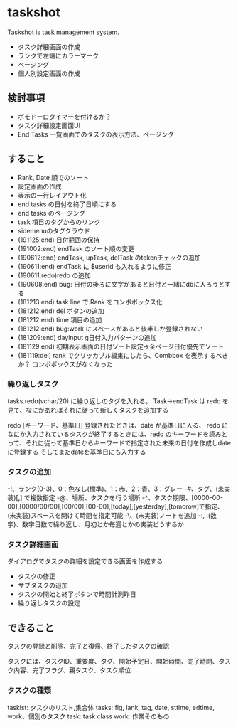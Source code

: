 # taskshot
Taskshot is task management system.

- タスク詳細画面の作成
- ランクで左端にカラーマーク
- ページング
- 個人別設定画面の作成


## 検討事項

- ポモドーロタイマーを付けるか？
- タスク詳細設定画面UI
- End Tasks 一覧画面でのタスクの表示方法、ページング


## すること

- Rank, Date 順でのソート
- 設定画面の作成
- 表示の一行レイアウト化
- end tasks の日付を終了日順にする
- end tasks のページング
- task 項目のタグからのリンク
- sidemenuのタグクラウド
- (191125:end) 日付範囲の保持
- (191002:end) endTask のソート順の変更
- (190612:end) endTask, upTask, delTask のtokenチェックの追加
- (190611:end) endTask に $userid も入れるように修正
- (190611:redo)redo の追加
- (190608:end) bug: 日付の後ろに文字があると日付と一緒にdbに入ろうとする
- (181213:end) task line で Rank をコンボボックス化
- (181212:end) del ボタンの追加
- (181212:end) time 項目の追加
- (181212:end) bug:work にスペースがあると後半しか登録されない
- (181209:end) dayinput g日付入力パターンの追加
- (181129:end) 初期表示画面の日付ソート設定→全ページ日付優先でソート
- (181119:del) rank でクリッカブル編集にしたら、Combbox を表示するべきか？
 コンボボックスがなくなった


### 繰り返しタスク

tasks.redo(vchar/20) に繰り返しのタグを入れる。
Task->endTask は redo を見て、なにかあればそれに従って新しくタスクを追加する

redo [キーワード、基準日]
登録されたときは、date が基準日に入る、
redo になにか入力されているタスクが終了するときには、redo のキーワードを読みとって、それに従って基準日からキーワードで指定された未来の日付を作成しdateに登録する
そしてまたdateを基準日にも入力する


### タスクの追加

-!、ランク(0-3)、0：色なし(標準)、1：赤、2：青、3：グレー
-#、タグ、(未実装)[,] で複数指定
-@、場所、タスクを行う場所
-^、タスク期限、[0000-00-00],[0000/00/00],[00/00],[00-00],[today],[yesterday],[tomorow]で指定、(未実装)スペースを開けて時間を指定可能
-\\、(未実装)ノートを追加
-:, :(数字)、数字日数で繰り返し、月初とか毎週とかの実装どうするか


### タスク詳細画面

ダイアログでタスクの詳細を設定できる画面を作成する
- タスクの修正
- サブタスクの追加
- タスクの開始と終了ボタンで時間計測昨日
- 繰り返しタスクの設定


## できること

タスクの登録と削除、完了と復帰、終了したタスクの確認

タスクには、タスクID、重要度、タグ、開始予定日、開始時間、完了時間、タスク内容、完了フラグ、親タスク、タスク順位


### タスクの種類

taskist: タスクのリスト,集合体
tasks: flg, lank, tag, date, sttime, edtime, work、個別のタスク
task: task class
work: 作業そのもの
